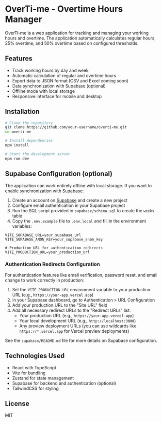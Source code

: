 # OverTi-me - Overtime Hours Manager

OverTi-me is a web application for tracking and managing your working hours and overtime. The application automatically calculates regular hours, 25% overtime, and 50% overtime based on configured thresholds.

## Features

- Track working hours by day and week
- Automatic calculation of regular and overtime hours
- Export data to JSON format (CSV and Excel coming soon)
- Data synchronization with Supabase (optional)
- Offline mode with local storage
- Responsive interface for mobile and desktop

## Installation

```bash
# Clone the repository
git clone https://github.com/your-username/overti-me.git
cd overti-me

# Install dependencies
npm install

# Start the development server
npm run dev
```

## Supabase Configuration (optional)

The application can work entirely offline with local storage. If you want to enable synchronization with Supabase:

1. Create an account on [Supabase](https://supabase.com/) and create a new project
2. Configure email authentication in your Supabase project
3. Run the SQL script provided in `supabase/schema.sql` to create the `weeks` table
4. Copy the `.env.example` file to `.env.local` and fill in the environment variables:

```
VITE_SUPABASE_URL=your_supabase_url
VITE_SUPABASE_ANON_KEY=your_supabase_anon_key

# Production URL for authentication redirects
VITE_PRODUCTION_URL=your_production_url
```

### Authentication Redirects Configuration

For authentication features like email verification, password reset, and email change to work correctly in production:

1. Set the `VITE_PRODUCTION_URL` environment variable to your production URL (e.g., `https://your-app.vercel.app`)
2. In your Supabase dashboard, go to Authentication > URL Configuration
3. Add your production URL to the "Site URL" field
4. Add all necessary redirect URLs to the "Redirect URLs" list:
   - Your production URL (e.g., `https://your-app.vercel.app`)
   - Your local development URL (e.g., `http://localhost:3000`)
   - Any preview deployment URLs (you can use wildcards like `https://*.vercel.app` for Vercel preview deployments)

See the `supabase/README.md` file for more details on Supabase configuration.

## Technologies Used

- React with TypeScript
- Vite for bundling
- Zustand for state management
- Supabase for backend and authentication (optional)
- TailwindCSS for styling

## License

MIT
